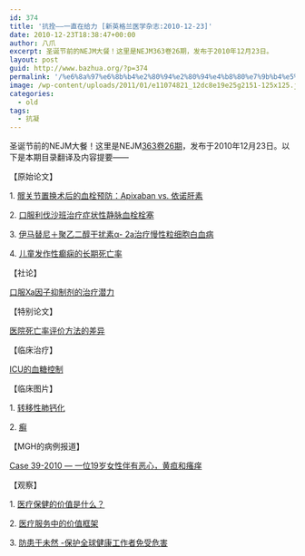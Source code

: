```yaml
---
id: 374
title: '抗拴——一直在给力 [新英格兰医学杂志:2010-12-23]'
date: 2010-12-23T18:38:47+00:00
author: 八爪
excerpt: 圣诞节前的NEJM大餐！这里是NEJM363卷26期，发布于2010年12月23日。
layout: post
guid: http://www.bazhua.org/?p=374
permalink: '/%e6%8a%97%e6%8b%b4%e2%80%94%e2%80%94%e4%b8%80%e7%9b%b4%e5%9c%a8%e7%bb%99%e5%8a%9b-%e6%96%b0%e8%8b%b1%e6%a0%bc%e5%85%b0%e5%8c%bb%e5%ad%a6%e6%9d%82%e5%bf%972010-12-23/'
image: /wp-content/uploads/2011/01/e11074821_12dc8e19e25g2151-125x125.jpg
categories:
  - old
tags:
  - 抗凝
---
```

圣诞节前的NEJM大餐！这里是NEJM<a href="http://www.nejm.org/toc/nejm/363/26" target="_self">363卷26期</a>，发布于2010年12月23日。以下是本期目录翻译及内容提要——
  
【原始论文】
  
1. <a href="http://www.nejm.org/doi/full/10.1056/NEJMoa1006885" target="_self">髋关节置换术后的血栓预防：Apixaban vs. 依诺肝素 </a>
  
2. <a href="http://www.nejm.org/doi/full/10.1056/NEJMoa1007903" target="_self">口服利伐沙班治疗症状性静脉血栓栓塞</a>
  
3. <a href="http://www.nejm.org/doi/full/10.1056/NEJMoa1004095" target="_self">伊马替尼＋聚乙二醇干扰素α- 2a治疗慢性粒细胞白血病</a>
  
4. <a href="http://www.nejm.org/doi/full/10.1056/NEJMoa0911610" target="_self">儿童发作性癫痫的长期死亡率</a>
  
【社论】
  
<a href="http://www.nejm.org/doi/full/10.1056/NEJMe1012149" target="_self">口服Xa因子抑制剂的治疗潜力</a>
  
【特别论文】
  
<a href="http://www.nejm.org/doi/full/10.1056/NEJMsa1006396" target="_self">医院死亡率评价方法的差异</a>
  
【临床治疗】
  
<a href="http://www.nejm.org/doi/full/10.1056/NEJMcp1001115" target="_self">ICU的血糖控制</a>
  
【临床图片】
  
1. <a href="http://www.nejm.org/doi/full/10.1056/NEJMicm1003051" target="_self">转移性肺钙化</a>
  
2. <a href="http://www.nejm.org/doi/full/10.1056/NEJMicm1003685" target="_self">癣</a>
  
【MGH的病例报道】
  
<a href="http://www.nejm.org/doi/full/10.1056/NEJMcpc1005309" target="_self">Case 39-2010 — 一位19岁女性伴有恶心，黄疸和瘙痒</a>
  
【观察】
  
1. <a href="http://www.nejm.org/doi/full/10.1056/NEJMp1011024" target="_self">医疗保健的价值是什么？</a>
  
2. <a href="http://www.nejm.org/doi/full/10.1056/NEJMp1013111" target="_self">医疗服务中的价值框架</a>
  
3. <a href="http://www.nejm.org/doi/full/10.1056/NEJMp1011407" target="_self">防患于未然 -保护全球健康工作者免受危害</a>
